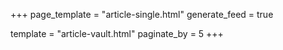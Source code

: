 +++
page_template = "article-single.html"
generate_feed = true

template = "article-vault.html"
paginate_by = 5 
+++
